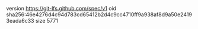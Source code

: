 version https://git-lfs.github.com/spec/v1
oid sha256:46e4276d4c94d783cd65412b2d4c9cc4710ff9a938af8d9a50e24193eada6c33
size 5771
